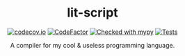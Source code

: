 <div align="center">

# lit-script


[![codecov.io](https://codecov.io/github/MaciejWas/lit-script/coverage.svg?branch=main)](https://codecov.io/github/MaciejWas/lit-script)
[![CodeFactor](https://www.codefactor.io/repository/github/MaciejWas/lit-script/badge)](https://www.codefactor.io/repository/github/MaciejWas/lit-script)
[![Checked with mypy](http://www.mypy-lang.org/static/mypy_badge.svg)](http://mypy-lang.org/)
[![Tests](https://github.com/MaciejWas/lit-script/workflows/Tests/badge.svg)](https://github.com/MaciejWas/lit-script/actions)

A compiler for my cool & useless programming language.

</div>

